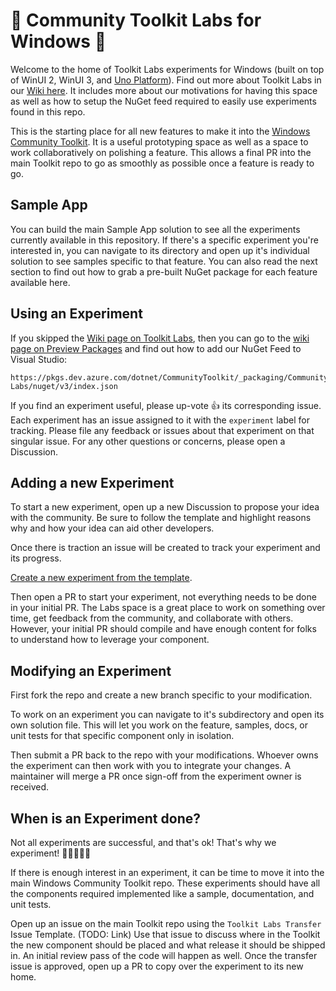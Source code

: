 
# 🧪 Community Toolkit Labs for Windows 🧪

Welcome to the home of Toolkit Labs experiments for Windows (built on top of WinUI 2, WinUI 3, and [Uno Platform](https://platform.uno)). Find out more about Toolkit Labs in our [Wiki here](https://aka.ms/toolkit/wiki/labs). It includes more about our motivations for having this space as well as how to setup the NuGet feed required to easily use experiments found in this repo.

This is the starting place for all new features to make it into the [Windows Community Toolkit](https://aka.ms/wct). It is a useful prototyping space as well as a space to work collaboratively on polishing a feature. This allows a final PR into the main Toolkit repo to go as smoothly as possible once a feature is ready to go.

## Sample App

You can build the main Sample App solution to see all the experiments currently available in this repository. If there's a specific experiment you're interested in, you can navigate to its directory and open up it's individual solution to see samples specific to that feature. You can also read the next section to find out how to grab a pre-built NuGet package for each feature available here.

## Using an Experiment

If you skipped the [Wiki page on Toolkit Labs](https://aka.ms/toolkit/wiki/labs), then you can go to the [wiki page on Preview Packages](https://aka.ms/toolkit/wiki/previewpackages) and find out how to add our NuGet Feed to Visual Studio:

```
https://pkgs.dev.azure.com/dotnet/CommunityToolkit/_packaging/CommunityToolkit-Labs/nuget/v3/index.json
```

If you find an experiment useful, please up-vote 👍 its corresponding issue. Each experiment has an issue assigned to it with the `experiment` label for tracking. Please file any feedback or issues about that experiment on that singular issue. For any other questions or concerns, please open a Discussion.

## Adding a new Experiment

To start a new experiment, open up a new Discussion to propose your idea with the community. Be sure to follow the template and highlight reasons why and how your idea can aid other developers.

Once there is traction an issue will be created to track your experiment and its progress.

[Create a new experiment from the template](https://github.com/CommunityToolkit/Labs-Windows/edit/main/template/README.md).

Then open a PR to start your experiment, not everything needs to be done in your initial PR. The Labs space is a great place to work on something over time, get feedback from the community, and collaborate with others. However, your initial PR should compile and have enough content for folks to understand how to leverage your component.

## Modifying an Experiment

First fork the repo and create a new branch specific to your modification.

To work on an experiment you can navigate to it's subdirectory and open its own solution file. This will let you work on the feature, samples, docs, or unit tests for that specific component only in isolation.

Then submit a PR back to the repo with your modifications. Whoever owns the experiment can then work with you to integrate your changes. A maintainer will merge a PR once sign-off from the experiment owner is received.

## When is an Experiment done?

Not all experiments are successful, and that's ok! That's why we experiment! 👨‍🔬🔬👩‍🔬

If there is enough interest in an experiment, it can be time to move it into the main Windows Community Toolkit repo. These experiments should have all the components required implemented like a sample, documentation, and unit tests.

Open up an issue on the main Toolkit repo using the `Toolkit Labs Transfer` Issue Template. (TODO: Link) Use that issue to discuss where in the Toolkit the new component should be placed and what release it should be shipped in. An initial review pass of the code will happen as well. Once the transfer issue is approved, open up a PR to copy over the experiment to its new home.
